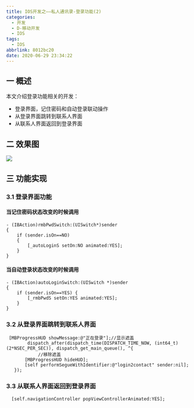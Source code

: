 ```yaml
---
title: IOS开发之——私人通讯录-登录功能(2)
categories:
  - 开发
  - D-移动开发
  - IOS
tags:
  - IOS
abbrlink: 8012bc20
date: 2020-06-29 23:34:22
---
```

## 一 概述

本文介绍登录功能相关的开发：

* 登录界面，记住密码和自动登录联动操作
* 从登录界面跳转到联系人界面
* 从联系人界面返回到登录界面

<!--more-->

## 二 效果图

![][1]

## 三 功能实现
### 3.1 登录界面功能

#### 当记住密码状态改变的时候调用

```
- (IBAction)rmbPwdSwitch:(UISwitch*)sender
{
    if (sender.isOn==NO)
    {
        [_autoLoginS setOn:NO animated:YES];
    }  
}
```

#### 当自动登录状态改变的时候调用

```
- (IBAction)autoLoginSwitch:(UISwitch *)sender
{
    if (sender.isOn==YES) {
        [_rmbPwdS setOn:YES animated:YES];
    }
}
```

### 3.2 从登录界面跳转到联系人界面

```
 [MBProgressHUD showMessage:@"正在登录"];//显示遮盖
        dispatch_after(dispatch_time(DISPATCH_TIME_NOW, (int64_t)(2*NSEC_PER_SEC)), dispatch_get_main_queue(), ^{
            //移除遮盖
       [MBProgressHUD hideHUD];
       [self performSegueWithIdentifier:@"login2contact" sender:nil];
   });
```

### 3.3 从联系人界面返回到登录界面

```
  [self.navigationController popViewControllerAnimated:YES];
```



[1]:https://cdn.jsdelivr.net/gh/PGzxc/CDN@master/blog-ios/ios-tongxunlu-login.gif

